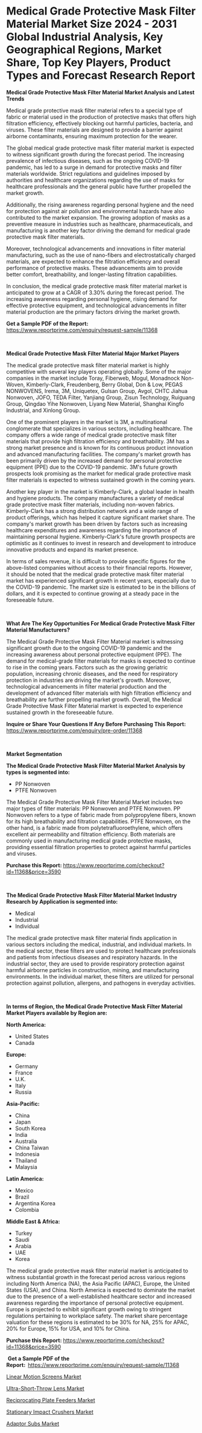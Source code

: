 <p><h1>Medical Grade Protective Mask Filter Material Market Size 2024 - 2031 Global Industrial Analysis, Key Geographical Regions, Market Share, Top Key Players, Product Types and Forecast Research Report</h1></p><p><strong>Medical Grade Protective Mask Filter Material Market Analysis and Latest Trends</strong></p>
<p><p>Medical grade protective mask filter material refers to a special type of fabric or material used in the production of protective masks that offers high filtration efficiency, effectively blocking out harmful particles, bacteria, and viruses. These filter materials are designed to provide a barrier against airborne contaminants, ensuring maximum protection for the wearer.</p><p>The global medical grade protective mask filter material market is expected to witness significant growth during the forecast period. The increasing prevalence of infectious diseases, such as the ongoing COVID-19 pandemic, has led to a surge in demand for protective masks and filter materials worldwide. Strict regulations and guidelines imposed by authorities and healthcare organizations regarding the use of masks for healthcare professionals and the general public have further propelled the market growth.</p><p>Additionally, the rising awareness regarding personal hygiene and the need for protection against air pollution and environmental hazards have also contributed to the market expansion. The growing adoption of masks as a preventive measure in industries such as healthcare, pharmaceuticals, and manufacturing is another key factor driving the demand for medical grade protective mask filter materials.</p><p>Moreover, technological advancements and innovations in filter material manufacturing, such as the use of nano-fibers and electrostatically charged materials, are expected to enhance the filtration efficiency and overall performance of protective masks. These advancements aim to provide better comfort, breathability, and longer-lasting filtration capabilities.</p><p>In conclusion, the medical grade protective mask filter material market is anticipated to grow at a CAGR of 3.30% during the forecast period. The increasing awareness regarding personal hygiene, rising demand for effective protective equipment, and technological advancements in filter material production are the primary factors driving the market growth.</p></p>
<p><strong>Get a Sample PDF of the Report:&nbsp;</strong> <a href="https://www.reportprime.com/enquiry/request-sample/11368">https://www.reportprime.com/enquiry/request-sample/11368</a></p>
<p>&nbsp;</p>
<p><strong>Medical Grade Protective Mask Filter Material Major Market Players</strong></p>
<p><p>The medical grade protective mask filter material market is highly competitive with several key players operating globally. Some of the major companies in the market include Toray, Fiberweb, Mogul, Monadnock Non-Woven, Kimberly-Clark, Freudenberg, Berry Global, Don & Low, PEGAS NONWOVENS, Irema, 3M, Uniquetex, Gulsan Group, Avgol, CHTC Jiahua Nonwoven, JOFO, TEDA Filter, Yanjiang Group, Zisun Technology, Ruiguang Group, Qingdao Yihe Nonwoven, Liyang New Material, Shanghai Kingfo Industrial, and Xinlong Group.</p><p>One of the prominent players in the market is 3M, a multinational conglomerate that specializes in various sectors, including healthcare. The company offers a wide range of medical grade protective mask filter materials that provide high filtration efficiency and breathability. 3M has a strong market presence and is known for its continuous product innovation and advanced manufacturing facilities. The company's market growth has been primarily driven by the increased demand for personal protective equipment (PPE) due to the COVID-19 pandemic. 3M's future growth prospects look promising as the market for medical grade protective mask filter materials is expected to witness sustained growth in the coming years.</p><p>Another key player in the market is Kimberly-Clark, a global leader in health and hygiene products. The company manufactures a variety of medical grade protective mask filter materials, including non-woven fabrics. Kimberly-Clark has a strong distribution network and a wide range of product offerings, which has helped it capture significant market share. The company's market growth has been driven by factors such as increasing healthcare expenditures and awareness regarding the importance of maintaining personal hygiene. Kimberly-Clark's future growth prospects are optimistic as it continues to invest in research and development to introduce innovative products and expand its market presence.</p><p>In terms of sales revenue, it is difficult to provide specific figures for the above-listed companies without access to their financial reports. However, it should be noted that the medical grade protective mask filter material market has experienced significant growth in recent years, especially due to the COVID-19 pandemic. The market size is estimated to be in the billions of dollars, and it is expected to continue growing at a steady pace in the foreseeable future.</p></p>
<p>&nbsp;</p>
<p><strong>What Are The Key Opportunities For Medical Grade Protective Mask Filter Material Manufacturers?</strong></p>
<p><p>The Medical Grade Protective Mask Filter Material market is witnessing significant growth due to the ongoing COVID-19 pandemic and the increasing awareness about personal protective equipment (PPE). The demand for medical-grade filter materials for masks is expected to continue to rise in the coming years. Factors such as the growing geriatric population, increasing chronic diseases, and the need for respiratory protection in industries are driving the market's growth. Moreover, technological advancements in filter material production and the development of advanced filter materials with high filtration efficiency and breathability are further propelling market growth. Overall, the Medical Grade Protective Mask Filter Material market is expected to experience sustained growth in the foreseeable future.</p></p>
<p><strong>Inquire or Share Your Questions If Any Before Purchasing This Report:</strong> <a href="https://www.reportprime.com/enquiry/pre-order/11368">https://www.reportprime.com/enquiry/pre-order/11368</a></p>
<p>&nbsp;</p>
<p><strong>Market Segmentation</strong></p>
<p><strong>The Medical Grade Protective Mask Filter Material Market Analysis by types is segmented into:</strong></p>
<p><ul><li>PP Nonwoven</li><li>PTFE Nonwoven</li></ul></p>
<p><p>The Medical Grade Protective Mask Filter Material Market includes two major types of filter materials: PP Nonwoven and PTFE Nonwoven. PP Nonwoven refers to a type of fabric made from polypropylene fibers, known for its high breathability and filtration capabilities. PTFE Nonwoven, on the other hand, is a fabric made from polytetrafluoroethylene, which offers excellent air permeability and filtration efficiency. Both materials are commonly used in manufacturing medical grade protective masks, providing essential filtration properties to protect against harmful particles and viruses.</p></p>
<p><strong>Purchase this Report:&nbsp;</strong><a href="https://www.reportprime.com/checkout?id=11368&price=3590">https://www.reportprime.com/checkout?id=11368&price=3590</a></p>
<p>&nbsp;</p>
<p><strong>The Medical Grade Protective Mask Filter Material Market Industry Research by Application is segmented into:</strong></p>
<p><ul><li>Medical</li><li>Industrial</li><li>Individual</li></ul></p>
<p><p>The medical grade protective mask filter material finds application in various sectors including the medical, industrial, and individual markets. In the medical sector, these filters are used to protect healthcare professionals and patients from infectious diseases and respiratory hazards. In the industrial sector, they are used to provide respiratory protection against harmful airborne particles in construction, mining, and manufacturing environments. In the individual market, these filters are utilized for personal protection against pollution, allergens, and pathogens in everyday activities.</p></p>
<p>&nbsp;</p>
<p><strong>In terms of Region, the Medical Grade Protective Mask Filter Material Market Players available by Region are:</strong></p>
<p>
    <p> <strong> North America: </strong>
        <ul>
            <li>United States</li>
            <li>Canada</li>
        </ul>
        </p> 
    <p> <strong> Europe: </strong>
        <ul>
            <li>Germany</li>
            <li>France</li>
            <li>U.K.</li>
            <li>Italy</li>
            <li>Russia</li>
        </ul>
        </p> 
    <p> <strong> Asia-Pacific: </strong>
        <ul>
            <li>China</li>
            <li>Japan</li>
            <li>South Korea</li>
            <li>India</li>
            <li>Australia</li>
            <li>China Taiwan</li>
            <li>Indonesia</li>
            <li>Thailand</li>
            <li>Malaysia</li>
        </ul>
        </p> 
    <p> <strong> Latin America: </strong>
        <ul>
            <li>Mexico</li>
            <li>Brazil</li>
            <li>Argentina Korea</li>
            <li>Colombia</li>
        </ul>
        </p> 
    <p> <strong> Middle East & Africa: </strong>
        <ul>
            <li>Turkey</li>
            <li>Saudi</li>
            <li>Arabia</li>
            <li>UAE</li>
            <li>Korea</li>
        </ul>
    </p>
    </p>
<p><p>The medical grade protective mask filter material market is anticipated to witness substantial growth in the forecast period across various regions including North America (NA), the Asia Pacific (APAC), Europe, the United States (USA), and China. North America is expected to dominate the market due to the presence of a well-established healthcare sector and increased awareness regarding the importance of personal protective equipment. Europe is projected to exhibit significant growth owing to stringent regulations pertaining to workplace safety. The market share percentage valuation for these regions is estimated to be 30% for NA, 25% for APAC, 20% for Europe, 15% for USA, and 10% for China.</p></p>
<p><strong>Purchase this Report: </strong><a href="https://www.reportprime.com/checkout?id=11368&price=3590">https://www.reportprime.com/checkout?id=11368&price=3590</a></p>
<p>&nbsp;<strong>Get a Sample PDF of the Report:&nbsp;&nbsp;</strong><a href="https://www.reportprime.com/enquiry/request-sample/11368">https://www.reportprime.com/enquiry/request-sample/11368</a></p>
<p><strong></strong></p>
<p><p><a href="https://medium.com/@miningmaster/linear-motion-screens-market-exploring-market-share-market-trends-and-future-growth-c9820cb60f47">Linear Motion Screens Market</a></p><p><a href="https://medium.com/@miningmaster/ultra-short-throw-lens-market-analysis-its-cagr-market-segmentation-and-global-industry-overview-47f386ab6743">Ultra-Short-Throw Lens Market</a></p><p><a href="https://medium.com/@miningmaster/reciprocating-plate-feeders-market-the-key-to-successful-business-strategy-forecast-till-2031-db26d9e5f9e7">Reciprocating Plate Feeders Market</a></p><p><a href="https://medium.com/@miningmaster/stationary-impact-crushers-market-insight-market-trends-growth-forecasted-from-2024-to-2031-188de2d0dae1">Stationary Impact Crushers Market</a></p><p><a href="https://medium.com/@miningmaster/decoding-adaptor-subs-market-metrics-market-share-trends-and-growth-patterns-2ce2efdb9187">Adaptor Subs Market</a></p></p>